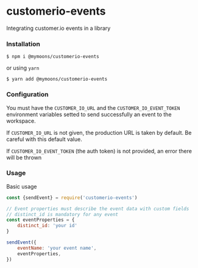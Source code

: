 # customerio-events
Integrating customer.io events in a library
### Installation
```
$ npm i @mymoons/customerio-events
```

or using `yarn`

```
$ yarn add @mymoons/customerio-events
```

### Configuration
You must have the `CUSTOMER_IO_URL` and the `CUSTOMER_IO_EVENT_TOKEN` environment variables setted to send successfully an event to the workspace.

If `CUSTOMER_IO_URL` is not given, the production URL is taken by default. Be careful with this default value.

If `CUSTOMER_IO_EVENT_TOKEN` (the auth token) is not provided, an error there will be thrown

### Usage

Basic usage

```js
const {sendEvent} = require('customerio-events')

// Event properties must describe the event data with custom fields
// distinct_id is mandatory for any event
const eventProperties = {
    distinct_id: 'your id'
}

sendEvent({
    eventName: 'your event name',
    eventProperties,
})

```